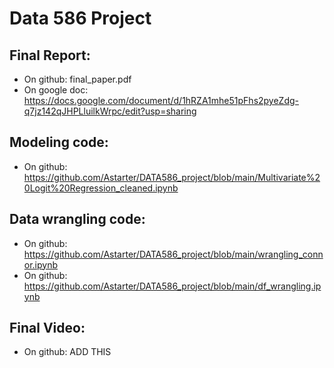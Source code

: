 # Data 586 Project

## Final Report:
- On github: final_paper.pdf
- On google doc: https://docs.google.com/document/d/1hRZA1mhe51pFhs2pyeZdg-q7jz142qJHPLluilkWrpc/edit?usp=sharing

## Modeling code:
- On github: https://github.com/Astarter/DATA586_project/blob/main/Multivariate%20Logit%20Regression_cleaned.ipynb

## Data wrangling code:
- On github: https://github.com/Astarter/DATA586_project/blob/main/wrangling_connor.ipynb
- On github: https://github.com/Astarter/DATA586_project/blob/main/df_wrangling.ipynb

## Final Video:
- On github: ADD THIS

